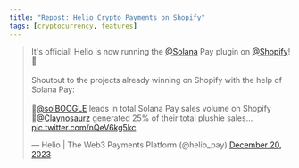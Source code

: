 ```yaml
---
title: "Repost: Helio Crypto Payments on Shopify"
tags: [cryptocurrency, features]
---
```


<blockquote class="twitter-tweet"><p lang="en" dir="ltr">It&#39;s official! Helio is now running the <a href="https://twitter.com/solana?ref_src=twsrc%5Etfw">@Solana</a> Pay plugin on <a href="https://twitter.com/Shopify?ref_src=twsrc%5Etfw">@Shopify</a>! ​​🤝<br><br>Shoutout to the projects already winning on Shopify with the help of Solana Pay:<br><br>👻<a href="https://twitter.com/solBOOGLE?ref_src=twsrc%5Etfw">@solBOOGLE</a> leads in total Solana Pay sales volume on Shopify<br>🦖<a href="https://twitter.com/Claynosaurz?ref_src=twsrc%5Etfw">@Claynosaurz</a> generated 25% of their total plushie sales… <a href="https://t.co/nQeV6kg5kc">pic.twitter.com/nQeV6kg5kc</a></p>&mdash; Helio | The Web3 Payments Platform (@helio_pay) <a href="https://twitter.com/helio_pay/status/1737503157721174364?ref_src=twsrc%5Etfw">December 20, 2023</a></blockquote> <script async src="https://platform.twitter.com/widgets.js" charset="utf-8"></script>
